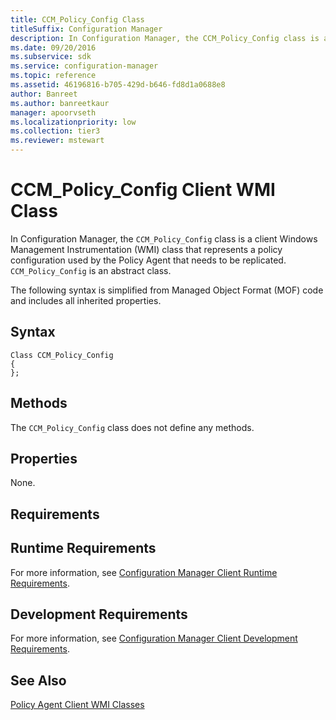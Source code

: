 ```yaml
---
title: CCM_Policy_Config Class
titleSuffix: Configuration Manager
description: In Configuration Manager, the CCM_Policy_Config class is a client WMI class that represents a policy configuration used by the Policy Agent that needs to be replicated.
ms.date: 09/20/2016
ms.subservice: sdk
ms.service: configuration-manager
ms.topic: reference
ms.assetid: 46196816-b705-429d-b646-fd8d1a0688e8
author: Banreet
ms.author: banreetkaur
manager: apoorvseth
ms.localizationpriority: low
ms.collection: tier3
ms.reviewer: mstewart
---
```

# CCM_Policy_Config Client WMI Class
In Configuration Manager, the `CCM_Policy_Config` class is a client Windows Management Instrumentation (WMI) class that represents a policy configuration used by the Policy Agent that needs to be replicated. `CCM_Policy_Config` is an abstract class.

 The following syntax is simplified from Managed Object Format (MOF) code and includes all inherited properties.

## Syntax

```
Class CCM_Policy_Config
{
};
```

## Methods
 The `CCM_Policy_Config` class does not define any methods.

## Properties
 None.

## Requirements

## Runtime Requirements
 For more information, see [Configuration Manager Client Runtime Requirements](../../../../../develop/core/reqs/client-runtime-requirements.md).

## Development Requirements
 For more information, see [Configuration Manager Client Development Requirements](../../../../../develop/core/reqs/client-development-requirements.md).

## See Also
 [Policy Agent Client WMI Classes](../../../../../develop/reference/core/clients/client-classes/policy-agent-client-wmi-classes.md)
